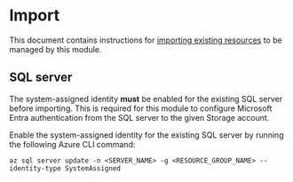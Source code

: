 # Import

This document contains instructions for [importing existing resources](https://developer.hashicorp.com/terraform/cli/import) to be managed by this module.

## SQL server

The system-assigned identity **must** be enabled for the existing SQL server before importing. This is required for this module to configure Microsoft Entra authentication from the SQL server to the given Storage account.

Enable the system-assigned identity for the existing SQL server by running the following Azure CLI command:

```console
az sql server update -n <SERVER_NAME> -g <RESOURCE_GROUP_NAME> --identity-type SystemAssigned
```
